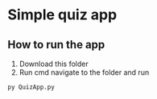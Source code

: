 # Simple quiz app

## How to run the app
1. Download this folder
2. Run cmd navigate to the folder and run

```bash
py QuizApp.py
``` 
